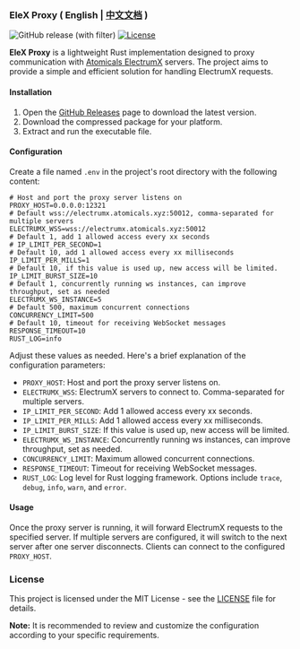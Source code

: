 ### EleX Proxy ( English | [中文文档](README-ZH.md) )

![GitHub release (with filter)](https://img.shields.io/github/v/release/AstroxNetwork/elex-proxy)
[![License](https://img.shields.io/badge/license-MIT-blue.svg)](LICENSE)

**EleX Proxy** is a lightweight Rust implementation designed to proxy communication with [Atomicals ElectrumX](https://github.com/atomicals/atomicals-electrumx) servers. The project aims to provide a simple and efficient solution for handling ElectrumX requests.

#### Installation

1. Open the [GitHub Releases](https://github.com/AstroxNetwork/elex-proxy/releases) page to download the latest version.
2. Download the compressed package for your platform.
3. Extract and run the executable file.

#### Configuration

Create a file named `.env` in the project's root directory with the following content:

```dotenv
# Host and port the proxy server listens on
PROXY_HOST=0.0.0.0:12321
# Default wss://electrumx.atomicals.xyz:50012, comma-separated for multiple servers
ELECTRUMX_WSS=wss://electrumx.atomicals.xyz:50012
# Default 1, add 1 allowed access every xx seconds
# IP_LIMIT_PER_SECOND=1
# Default 10, add 1 allowed access every xx milliseconds
IP_LIMIT_PER_MILLS=1
# Default 10, if this value is used up, new access will be limited.
IP_LIMIT_BURST_SIZE=10
# Default 1, concurrently running ws instances, can improve throughput, set as needed
ELECTRUMX_WS_INSTANCE=5
# Default 500, maximum concurrent connections
CONCURRENCY_LIMIT=500
# Default 10, timeout for receiving WebSocket messages
RESPONSE_TIMEOUT=10
RUST_LOG=info
```

Adjust these values as needed. Here's a brief explanation of the configuration parameters:

- `PROXY_HOST`: Host and port the proxy server listens on.
- `ELECTRUMX_WSS`: ElectrumX servers to connect to. Comma-separated for multiple servers.
- `IP_LIMIT_PER_SECOND`: Add 1 allowed access every xx seconds.
- `IP_LIMIT_PER_MILLS`: Add 1 allowed access every xx milliseconds.
- `IP_LIMIT_BURST_SIZE`: If this value is used up, new access will be limited.
- `ELECTRUMX_WS_INSTANCE`: Concurrently running ws instances, can improve throughput, set as needed.
- `CONCURRENCY_LIMIT`: Maximum allowed concurrent connections.
- `RESPONSE_TIMEOUT`: Timeout for receiving WebSocket messages.
- `RUST_LOG`: Log level for Rust logging framework. Options include `trace`, `debug`, `info`, `warn`, and `error`.

#### Usage

Once the proxy server is running, it will forward ElectrumX requests to the specified server. If multiple servers are configured, it will switch to the next server after one server disconnects. Clients can connect to the configured `PROXY_HOST`.

### License

This project is licensed under the MIT License - see the [LICENSE](LICENSE) file for details.

**Note:** It is recommended to review and customize the configuration according to your specific requirements.